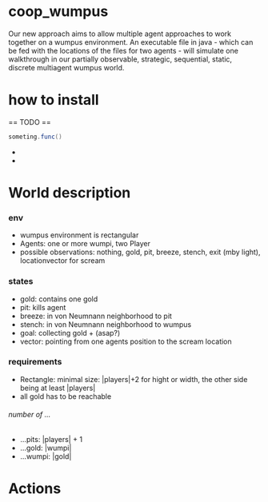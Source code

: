# coop_wumpus
Our new approach aims to allow multiple agent approaches to work together on a wumpus environment.
An executable file in java - which can be fed with the locations of the files for two agents - will simulate one walkthrough in our
partially observable, strategic, sequential, static, discrete multiagent wumpus world.


# how to install
== TODO ==
```java
someting.func()
```
-
-

# World description
### env
+ wumpus environment is rectangular
+ Agents: one or more wumpi, two Player
+ possible observations: nothing, gold, pit, breeze, stench, exit (mby light), locationvector for scream
### states
+ gold: contains one gold
+ pit: kills agent
+ breeze: in von Neumnann neighborhood to pit
+ stench: in von Neumnann neighborhood to wumpus
+ goal: collecting gold + (asap?)
+ vector: pointing from one agents position to the scream location
### requirements
+ Rectangle: minimal size: |players|+2 for hight or width, the other side being at least |players| 
+ all gold has to be reachable

###### number of ...
+ ...pits: |players| + 1
+ ...gold: |wumpi|
+ ...wumpi: |gold|


# Actions
